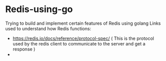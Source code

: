 # Redis-using-go
Trying to build and implement certain features of Redis using golang
Links used to understand how Redis functions:
- https://redis.io/docs/reference/protocol-spec/ ( This is the protocol used by the redis client to communicate to the server and get a response )
- 
